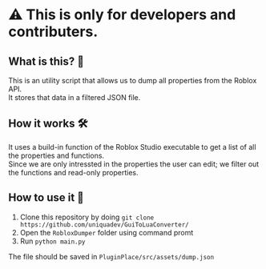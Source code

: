 # ⚠ This is only for developers and contributers.

## What is this? 🤔
This is an utility script that allows us to dump all properties from the Roblox API. <br>
It stores that data in a filtered JSON file.

## How it works 🛠
It uses a build-in function of the Roblox Studio executable to get a list of all the properties and functions. <br>
Since we are only intressted in the properties the user can edit; we filter out the functions and read-only properties.

## How to use it 👷‍
1. Clone this repository by doing `git clone https://github.com/uniquadev/GuiToLuaConverter/`
1. Open the `RobloxDumper` folder using command promt
1. Run `python main.py`

The file should be saved in `PluginPlace/src/assets/dump.json`



